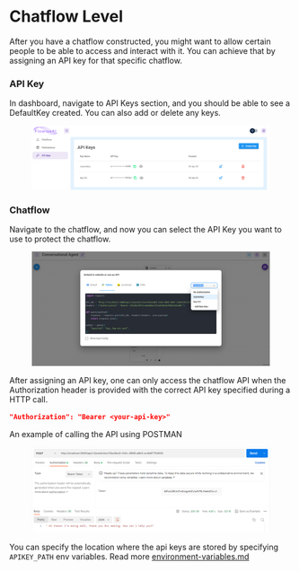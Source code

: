 # Chatflow Level

After you have a chatflow constructed, you might want to allow certain people to be able to access and interact with it. You can achieve that by assigning an API key for that specific chatflow.

### API Key

In dashboard, navigate to API Keys section, and you should be able to see a DefaultKey created. You can also add or delete any keys.

<figure><img src="../../.gitbook/assets/image (6) (1) (1) (1).png" alt=""><figcaption></figcaption></figure>

### Chatflow

Navigate to the chatflow, and now you can select the API Key you want to use to protect the chatflow.

<figure><img src="../../.gitbook/assets/image (3) (1) (1) (1) (1) (1) (1) (1).png" alt=""><figcaption></figcaption></figure>

After assigning an API key, one can only access the chatflow API when the Authorization header is provided with the correct API key specified during a HTTP call.

```json
"Authorization": "Bearer <your-api-key>"
```

An example of calling the API using POSTMAN

<figure><img src="../../.gitbook/assets/image (1) (1) (1) (1) (1) (1) (1) (1) (1) (1) (1) (1) (1) (1).png" alt=""><figcaption></figcaption></figure>

You can specify the location where the api keys are stored by specifying `APIKEY_PATH` env variables. Read more [environment-variables.md](../environment-variables.md "mention")
